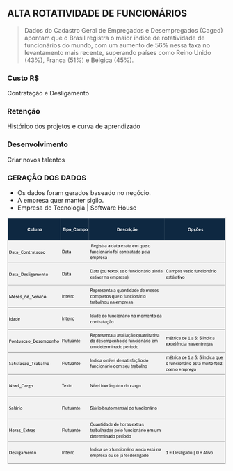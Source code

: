 ## ALTA ROTATIVIDADE DE FUNCIONÁRIOS

> Dados do Cadastro Geral de Empregados e Desempregados
(Caged) apontam que o Brasil registra o maior índice de
rotatividade de funcionários do mundo, com um aumento de 56%
nessa taxa no levantamento mais recente, superando países como
Reino Unido (43%), França (51%) e Bélgica (45%).


### Custo R$
Contratação e Desligamento

### Retenção
Histórico dos projetos e curva de aprendizado

### Desenvolvimento
Criar novos talentos


### GERAÇÃO DOS DADOS

- Os dados foram gerados baseado no negócio.
- A empresa quer manter sigilo.
- Empresa de Tecnologia | Software House

![dicionario_dados.png](imagens%2Fdicionario_dados.png)